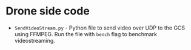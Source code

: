 # Drone side code
- `SendVideoStream.py` - Python file to send video over UDP to the GCS using FFMPEG. Run the file with `bench` flag to benchmark videostreaming. 